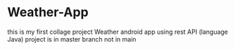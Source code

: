 # Weather-App
this is my first collage project Weather android app using rest API (language Java)
project is in master branch not in main
